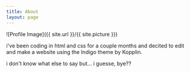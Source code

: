 ```yaml
---
title: About
layout: page
---
```

![Profile Image]({{ site.url }}/{{ site.picture }})

<p>i've been coding in html and css for a couple months and decited to edit and make a website using the Indigo theme by Kopplin.</p>

<p>i don't know what else to say but... i guesse, bye??</p>
